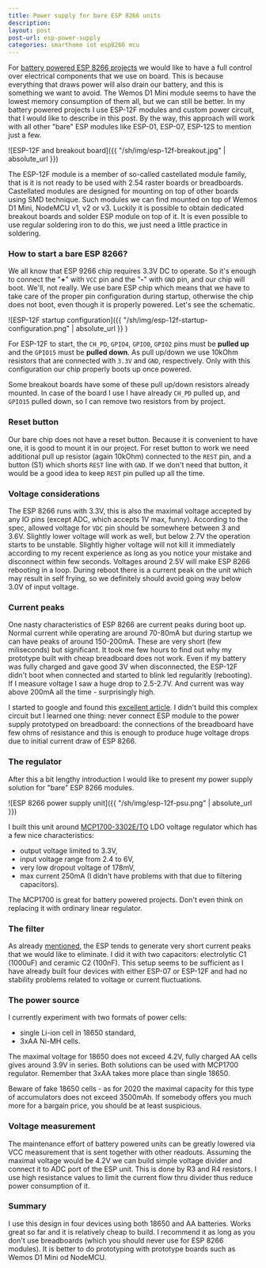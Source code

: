 ```yaml
---
title: Power supply for bare ESP 8266 units
description: 
layout: post
post-url: esp-power-supply
categories: smarthome iot esp8266 mcu
---
```

For [battery powered ESP 8266 projects][weather-station-1] we would like to have a full control over electrical components that we use on board. This is because everything that draws power will also drain our battery, and this is something we want to avoid. The Wemos D1 Mini module seems to have the lowest memory consumption of them all, but we can still be better. In my battery powered projects I use ESP-12F modules and custom power circuit, that I would like to describe in this post. By the way, this approach will work with all other "bare" ESP modules like ESP-01, ESP-07, ESP-12S to mention just a few.

![ESP-12F and breakout board]({{  "/sh/img/esp-12f-breakout.jpg" | absolute_url }})

The ESP-12F module is a member of so-called castellated module family, that is it is not ready to be used with 2.54 raster boards or breadboards. Castellated modules are designed for mounting on top of other boards using SMD technique. Such modules we can find mounted on top of Wemos D1 Mini, NodeMCU v1, v2 or v3. Luckily it is possible to obtain dedicated breakout boards and solder ESP module on top of it. It is even possible to use regular soldering iron to do this, we just need a little practice in soldering.

### How to start a bare ESP 8266?
We all know that ESP 9266 chip requires 3.3V DC to operate. So it's enough to connect the "**+**" with `VCC` pin and the "**-**" with `GND` pin, and our chip will boot. We'll, not really. We use bare ESP chip which means that we have to take care of the proper pin configuration during startup, otherwise the chip does not boot, even though it is properly powered. Let's see the schematic.

![ESP-12F startup configuration]({{ "/sh/img/esp-12f-startup-configuration.png" | absolute_url }} )

For ESP-12F to start, the `CH_PD`, `GPIO4`, `GPIO0`, `GPIO2` pins must be **pulled up** and the `GPIO15` must be **pulled down**. As pull up/down we use 10kOhm resistors that are connected with `3.3V` and `GND`, respectively. Only with this configuration our chip properly boots up once powered.

Some breakout boards have some of these pull up/down resistors already mounted. In case of the board I use I have already `CH_PD` pulled up, and `GPIO15` pulled down, so I can remove two resistors from by project.

### Reset button
Our bare chip does not have a reset button. Because it is convenient to have one, it is good to mount it in our project. For reset button to work we need additional pull up resistor (again 10kOhm) connected to the `REST` pin, and a button (S1) which shorts `REST` line with `GND`. If we don't need that button, it would be a good idea to keep `REST` pin pulled up all the time.

### Voltage considerations
The ESP 8266 runs with 3.3V, this is also the maximal voltage accepted by any IO pins (except ADC, which accepts 1V max, funny). According to the spec, allowed voltage for `VDC` pin should be somewhere between 3 and 3.6V. Slightly lower voltage will work as well, but below 2.7V the operation starts to be unstable. Slightly higher voltage will not kill it immediately according to my recent experience as long as you notice your mistake and disconnect within few seconds. Voltages around 2.5V will make ESP 8266 rebooting in a loop. During reboot there is a current peak on the unit which may result in self frying, so we definitely should avoid going way below 3.0V of input voltage.

### Current peaks
One nasty characteristics of ESP 8266 are current peaks during boot up. Normal current while operating are around 70-80mA but during startup we can have peaks of around 150-200mA. These are very short (few miliseconds) but significant. It took me few hours to find out why my prototype built with cheap breadboard does not work. Even if my battery was fully charged and gave good 3V when disconnected, the ESP-12F didn't boot when connected and started to blink led regularitly (rebooting). If I measure voltage I saw a huge drop to 2.5-2.7V. And current was way above 200mA all the time - surprisingly high.

I started to google and found this [excellent article][self-destruct]. I didn't build this complex circuit but I learned one thing: never connect ESP module to the power supply prototyped on breadboard: the connections of the breadboard have few ohms of resistance and this is enough to produce huge voltage drops due to initial current draw of ESP 8266.

### The regulator
After this a bit lengthy introduction I would like to present my power supply solution for "bare" ESP 8266 modules.

![ESP 8266 power supply unit]({{ "/sh/img/esp-12f-psu.png" | absolute_url }})

I built this unit around [MCP1700-3302E/TO][ldo] LDO voltage regulator which has a few nice characteristics:
* output voltage limited to 3.3V,
* input voltage range from 2.4 to 6V,
* very low dropout voltage of 178mV,
* max current 250mA (I didn't have problems with that due to filtering capacitors).

The MCP1700 is great for battery powered projects. Don't even think on replacing it with ordinary linear regulator.

### The filter
As already [mentioned][self-destruct], the ESP tends to generate very short current peaks that we would like to eliminate. I did it with two capacitors: electrolytic C1 (1000uF) and ceramic C2 (100nF). This setup seems to be sufficient as I have already built four devices with either ESP-07 or ESP-12F and had no stability problems related to voltage or current fluctuations.

### The power source
I currently experiment with two formats of power cells:
* single Li-ion cell in 18650 standard,
* 3xAA Ni-MH cells.

The maximal voltage for 18650 does not exceed 4.2V, fully charged AA cells gives around 3.9V in series. Both solutions can be used with MCP1700 regulator. Remember that 3xAA takes more place than single 18650.

Beware of fake 18650 cells - as for 2020 the maximal capacity for this type of accumulators does not exceed 3500mAh. If somebody offers you much more for a bargain price, you should be at least suspicious.

### Voltage measurement
The maintenance effort of battery powered units can be greatly lowered via VCC measurement that is sent together with other readouts. Assuming the maximal voltage would be 4.2V we can build simple voltage divider and connect it to ADC port of the ESP unit. This is done by R3 and R4 resistors. I use high resistance values to limit the current flow thru divider thus reduce power consumption of it.

### Summary
I use this design in four devices using both 18650 and AA batteries. Works great so far and it is relatively cheap to build. I recommend it as long as you don't use breadboards (which you should never use for ESP 8266 modules). It is better to do prototyping with prototype boards such as Wemos D1 Mini od NodeMCU.

[weather-station-1]: esp8266-weather-station-1
[self-destruct]: https://www.ondrovo.com/a/20170205-esp-self-destruct/
[ldo]: https://randomnerdtutorials.com/esp8266-voltage-regulator-lipo-and-li-ion-batteries/